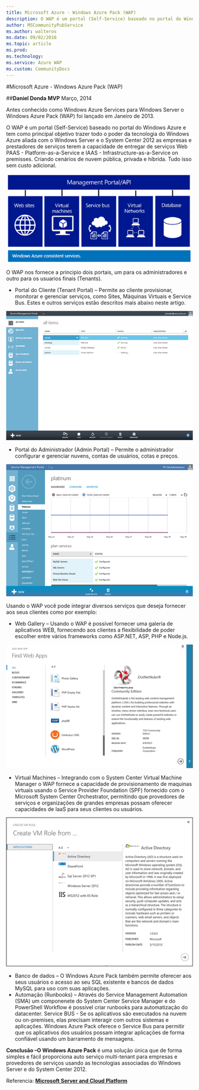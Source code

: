 ```yaml
---
title: Microsoft Azure - Windows Azure Pack (WAP)
description: O WAP é um portal (Self-Service) baseado no portal do Windows Azure e tem como principal objetivo trazer todo o poder da tecnologia do Windows Azure aliada com o Windows Server e o System Center 2012 as empresas e prestadores de serviços terem a capacidade de entregar de serviços Web PAAS - Platform-as-a-Service e IAAS - Infrastructure-as-a-Service on premisses. Criando cenários de nuvem pública, privada e híbrida. Tudo isso sem custo adicional.
author: MSCommunityPubService
ms.author: walteros
ms.date: 09/02/2016
ms.topic: article
ms.prod: 
ms.technology: 
ms.service: Azure WAP
ms.custom: CommunityDocs
---
```


#Microsoft Azure - Windows Azure Pack (WAP)


##**Daniel Donda**
**MVP**
Março, 2014


Antes conhecido como Windows Azure Services para Windows Server o Windows Azure Pack (WAP) foi lançado em Janeiro de 2013. 

O WAP é um portal (Self-Service) baseado no portal do Windows Azure e tem como principal objetivo trazer todo o poder da tecnologia do Windows Azure aliada com o Windows Server e o System Center 2012 as empresas e prestadores de serviços terem a capacidade de entregar de serviços Web PAAS - Platform-as-a-Service e IAAS - Infrastructure-as-a-Service on premisses. Criando cenários de nuvem pública, privada e híbrida. Tudo isso sem custo adicional.

![](./img/pic022.png)

O WAP nos fornece a principio dois portais, um para os administradores e outro para os usuarios finais (Tenants).
* Portal do Cliente (Tenant Portal) – Permite ao cliente provisionar, monitorar e gerenciar serviços, como Sites, Máquinas Virtuais e Service Bus. Estes e outros serviços estão descritos mais abaixo neste artigo.

![](./img/pic023.png)

* Portal do Administrador (Admin Portal) – Permite o administrador configurar e gerenciar nuvens, contas de usuários, cotas e preços.

![](./img/pic024.png)

Usando o WAP você pode integrar diversos serviços que deseja fornecer aos seus clientes como por exemplo:
* Web Gallery – Usando o WAP é possível fornecer uma galeria de aplicativos WEB, fornecendo aos clientes a flexibilidade de poder escolher entre vários frameworks como ASP.NET, ASP, PHP e Node.js.

![](./img/pic025.png)

* Virtual Machines – Integrando com o System Center Virtual Machine Manager o WAP fornece a capacidade de provisionamento de maquinas virtuais usando o Service Provider Foundation (SPF) fornecido com o Microsoft System Center Orchestrator, permitindo que provedores de serviços e organizações de grandes empresas possam oferecer capacidades de IaaS para seus clientes ou usuários.

![](./img/pic026.png)

* Banco de dados – O Windows Azure Pack também permite oferecer aos seus usuários o acesso ao seu SQL existente e bancos de dados MySQL para uso com suas aplicações.
* Automação (Runbooks) – Através do Service Management Automation (SMA) um componenete do System Center Service Manager e do PowerShell Workflow é possível criar runbooks para automatização do datacenter.
Service BUS - Se os aplicativos são executados na nuvem ou on-premises, elas precisam interagir com outros sistemas e aplicações. Windows Azure Pack oferece o Service Bus para permitir que os aplicativos dos usuários possam integrar aplicações de forma confiável usando um barramento de mensagens.

**Conclusão –O Windows Azure Pack** é uma solução única que de forma simples e fácil proporciona auto serviço multi-tenant para empresas e provedores de serviços usando as tecnologias associadas do Windows Server e do System Center 2012.

Referencia: [**Microsoft Server and Cloud Platform**](https://www.microsoft.com/en-us/cloud-platform/windows-azure-pack#fbid=ZU_YSneIKoV) 


